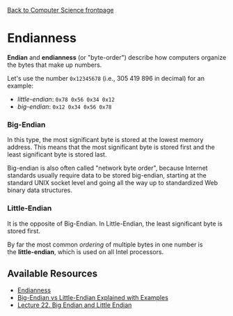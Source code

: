[Back to Computer Science frontpage](computer-science.md)

# Endianness

**Endian** and **endianness** (or "byte-order") describe how computers organize the bytes that make up numbers.

Let's use the number `0x12345678` (i.e., 305 419 896 in decimal) for an example:

- _little-endian_: `0x78 0x56 0x34 0x12`
- _big-endian_: `0x12 0x34 0x56 0x78`

### Big-Endian

In this type, the most significant byte is stored at the lowest memory address. This means that the most significant byte is stored first and the least significant byte is stored last.

Big-endian is also often called "network byte order", because Internet standards usually require data to be stored big-endian, starting at the standard UNIX socket level and going all the way up to standardized Web binary data structures.

### Little-Endian

It is the opposite of Big-Endian. In Little-Endian, the least significant byte is stored first. 

By far the most common _ordering_ of multiple bytes in one number is the **little-endian**, which is used on all Intel processors.

## Available Resources

- [Endianness](https://developer.mozilla.org/en-US/docs/Glossary/Endianness)
- [Big-Endian vs Little-Endian Explained with Examples](https://www.freecodecamp.org/news/what-is-endianness-big-endian-vs-little-endian/)
- [Lecture 22. Big Endian and Little Endian](https://www.youtube.com/watch?v=T1C9Kj_78ek)
